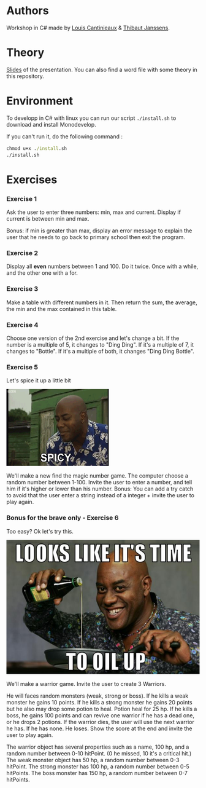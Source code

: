 # Authors

Workshop in C# made by [Louis Cantinieaux](https://github.com/LouisCantinieaux) & [Thibaut Janssens](https://github.com/ThibautJanssens).

# Theory
[Slides](https://docs.google.com/presentation/d/1jYp38dPLZ4UNBnItOynNL402H8gap3mblmcZNIKusL4/edit?usp=sharing) of the presentation.
You can also find a word file with some theory in this repository.

# Environment

To developp in C# with linux you can run our script `./install.sh` to download and install Monodevelop.

If you can't run it, do the following command :

```cmd
chmod u+x ./install.sh
./install.sh
``` 

# Exercises

### Exercise 1

Ask the user to enter three numbers: min, max and current. Display if current is between min and max.

Bonus: if min is greater than max, display an error message to explain the user that he needs to go back to primary school then exit the program.

### Exercise 2

Display all **even** numbers between 1 and 100. 
Do it twice. Once with a while, and the other one with a for.

### Exercise 3

Make a table with different numbers in it.
Then return the sum, the average, the min and the max contained in this table.

### Exercise 4

Choose one version of the 2nd exercise and let's change a bit.
If the number is a multiple of 5, it changes to "Ding Ding".
If it's a multiple of 7, it changes to "Bottle".
If it's a multiple of both, it changes "Ding Ding Bottle".

### Exercise 5

Let's spice it up a little bit 

![spice](./spicy.gif)

We'll make a new find the magic number game.
The computer choose a random number between 1-100.
Invite the user to enter a number, and tell him if it's higher or lower than his number.
Bonus: You can add a try catch to avoid that the user enter a string instead of a integer + invite the user to play again.

### Bonus for the brave only - Exercise 6

Too easy? Ok let's try this.

![oil-up](./oil-up.jpg)

We'll make a warrior game. Invite the user to create 3 Warriors.

He will faces random monsters (weak, strong or boss). 
If he kills a weak monster he gains 10 points.
If he kills a strong monster he gains 20 points but he also may drop some potion to heal. Potion heal for 25 hp.
If he kills a boss, he gains 100 points and can revive one warrior if he has a dead one, or he drops 2 potions.
If the warrior dies, the user will use the next warrior he has. If he has none. He loses.
Show the score at the end and invite the user to play again.

The warrior object has several properties such as a name, 100 hp, and a random number between 0-10 hitPoint. (0 he missed, 10 it's a critical hit.)
The weak monster object has 50 hp, a random number between 0-3 hitPoint.
The strong monster has 100 hp, a random number between 0-5 hitPoints.
The boss monster has 150 hp, a random number between 0-7 hitPoints.

 
